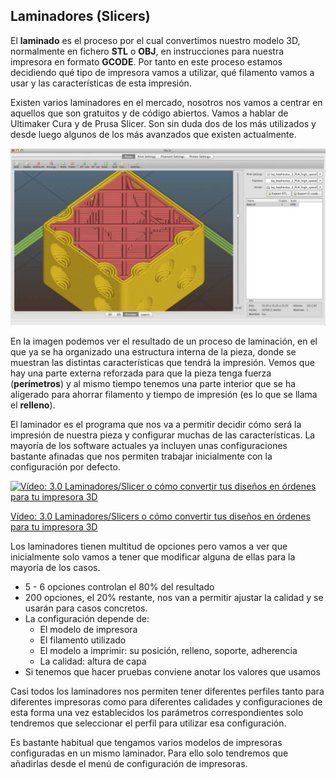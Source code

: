 ## Laminadores (Slicers)

El **laminado** es el proceso por el cual convertimos nuestro modelo 3D, normalmente en fichero **STL** o **OBJ**, en instrucciones para nuestra impresora en formato **GCODE**. Por tanto en este proceso estamos decidiendo qué tipo de impresora vamos a utilizar, qué filamento vamos a usar y las características de esta impresión.

Existen varios laminadores en el mercado, nosotros nos vamos a centrar en aquellos que son gratuitos y de código abiertos. Vamos a hablar de Ultimaker Cura y de Prusa Slicer. Son sin duda dos de los más utilizados y desde luego algunos de los más avanzados que existen actualmente.

![Ejemplo de uso de laminador PrusaSlicer donde se ve la estructura de las capas](./images/prusaslicer.jpg)

En la imagen podemos ver el resultado de un proceso de laminación, en el que ya se ha organizado una estructura interna de la pieza, donde se muestran las distintas características que tendrá la impresión. Vemos que hay una parte externa reforzada para que la pieza tenga fuerza (**perímetros**) y al mismo tiempo tenemos una parte interior que se ha aligerado para ahorrar filamento y tiempo de impresión (es lo que se llama el **relleno**).

El laminador es el programa que nos va a permitir decidir cómo será la impresión de nuestra pieza y configurar muchas de las características.  La mayoría de los software actuales ya incluyen unas configuraciones bastante afinadas que nos permiten trabajar inicialmente con la configuración por defecto.

[![Vídeo: 3.0 Laminadores/Slicer o cómo convertir tus diseños en órdenes para tu impresora 3D](https://img.youtube.com/vi/KEHSAjgWFt0/0.jpg)](https://drive.google.com/file/d/1Lqf27KnUIUprCZBRGhqm_Ct1KkE9kFTR/view?usp=sharing)


[Vídeo: 3.0 Laminadores/Slicers o cómo convertir tus diseños en órdenes para tu impresora 3D](https://drive.google.com/file/d/1Lqf27KnUIUprCZBRGhqm_Ct1KkE9kFTR/view?usp=sharing)


Los laminadores tienen multitud de opciones pero vamos a ver que inicialmente  solo vamos a tener que modificar alguna de ellas para la mayoría de los casos.

* 5 - 6 opciones controlan el 80% del resultado
* 200 opciones, el 20% restante, nos van a permitir ajustar la calidad y se usarán para casos concretos. 
* La configuración depende de:
    * El modelo de impresora
    * El filamento utilizado
    * El modelo a imprimir: su posición, relleno, soporte, adherencia
    * La calidad: altura de capa 
* Si tenemos que hacer pruebas conviene anotar los valores que usamos

Casi todos los laminadores nos permiten tener diferentes perfiles tanto para diferentes impresoras como para diferentes calidades y configuraciones de esta forma una vez establecidos los parámetros correspondientes solo tendremos que seleccionar el perfil para utilizar esa configuración.

Es bastante habitual que tengamos varios modelos de impresoras configuradas en un mismo laminador. Para ello solo tendremos que añadirlas desde el menú de configuración de  impresoras.



